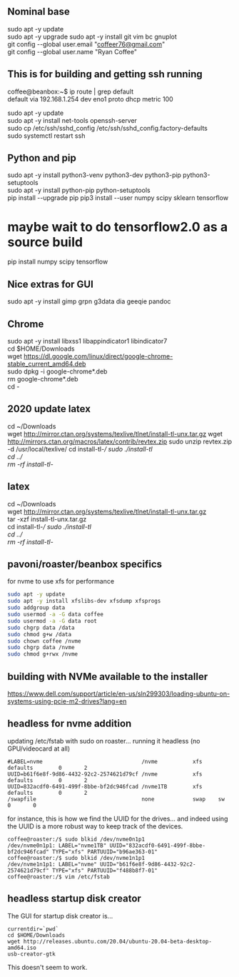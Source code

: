 ## Nominal base  
sudo apt -y update  
sudo apt -y upgrade
sudo apt -y install git vim bc gnuplot   
git config --global user.email "coffeer76@gmail.com"  
git config --global user.name "Ryan Coffee"  


## This is for building and getting ssh running  

coffee@beanbox:~$ ip route | grep default  
default via 192.168.1.254 dev eno1 proto dhcp metric 100   

sudo apt -y update  
sudo apt -y install net-tools openssh-server  
sudo cp /etc/ssh/sshd_config /etc/ssh/sshd_config.factory-defaults  
sudo systemctl restart ssh  

## Python and pip  
sudo apt -y install python3-venv python3-dev python3-pip python3-setuptools  
sudo apt -y install python-pip python-setuptools    
pip install --upgrade pip
pip3 install --user numpy scipy sklearn tensorflow
# maybe wait to do tensorflow2.0 as a source build  
pip install numpy scipy	tensorflow    

## Nice extras for GUI   
sudo apt -y install gimp grpn g3data dia geeqie pandoc

## Chrome
sudo apt -y install libxss1 libappindicator1 libindicator7  
cd $HOME/Downloads  
wget https://dl.google.com/linux/direct/google-chrome-stable_current_amd64.deb  
sudo dpkg -i google-chrome*.deb  
rm google-chrome*.deb  
cd -


## 2020 update latex 
cd ~/Downloads  
wget http://mirror.ctan.org/systems/texlive/tlnet/install-tl-unx.tar.gz
wget http://mirrors.ctan.org/macros/latex/contrib/revtex.zip
sudo unzip revtex.zip -d /usr/local/texlive/
cd install-tl-*/
sudo ./install-tl  
cd ../  
rm -rf install-tl-*  


## latex  
cd ~/Downloads  
wget http://mirror.ctan.org/systems/texlive/tlnet/install-tl-unx.tar.gz  
tar -xzf install-tl-unx.tar.gz  
cd install-tl-*/
sudo ./install-tl  
cd ../  
rm -rf install-tl-*  

## pavoni/roaster/beanbox specifics
for nvme to use xfs for performance  
```bash
sudo apt -y update
sudo apt -y install xfslibs-dev xfsdump xfsprogs
sudo addgroup data 
sudo usermod -a -G data coffee
sudo usermod -a -G data root
sudo chgrp data /data
sudo chmod g+w /data
sudo chown coffee /nvme
sudo chgrp data /nvme
sudo chmod g+rwx /nvme
```

## building with NVMe available to the installer  
https://www.dell.com/support/article/en-us/sln299303/loading-ubuntu-on-systems-using-pcie-m2-drives?lang=en

## headless for nvme addition
updating /etc/fstab with sudo on roaster... running it headless (no GPU/videocard at all)   
```
#LABEL=nvme                               /nvme           xfs     defaults        0       2
UUID=b61f6e8f-9d86-4432-92c2-2574621d79cf /nvme           xfs     defaults        0       2
UUID=832acdf0-6491-499f-8bbe-bf2dc946fcad /nvme1TB        xfs     defaults        0       2
/swapfile                                 none            swap    sw              0       0
```
for instance, this is how we find the UUID for the drives... and indeed using the UUID is a more robust way to keep track of the devices.  
```
coffee@roaster:/$ sudo blkid /dev/nvme0n1p1 
/dev/nvme0n1p1: LABEL="nvme1TB" UUID="832acdf0-6491-499f-8bbe-bf2dc946fcad" TYPE="xfs" PARTUUID="b96ae363-01"
coffee@roaster:/$ sudo blkid /dev/nvme1n1p1 
/dev/nvme1n1p1: LABEL="nvme" UUID="b61f6e8f-9d86-4432-92c2-2574621d79cf" TYPE="xfs" PARTUUID="f488b8f7-01"
coffee@roaster:/$ vim /etc/fstab 
```

## headless startup disk creator  
The GUI for startup disk creator is...  
```
currentdir=`pwd`
cd $HOME/Downloads
wget http://releases.ubuntu.com/20.04/ubuntu-20.04-beta-desktop-amd64.iso  
usb-creator-gtk
```
This doesn't seem to work.  
